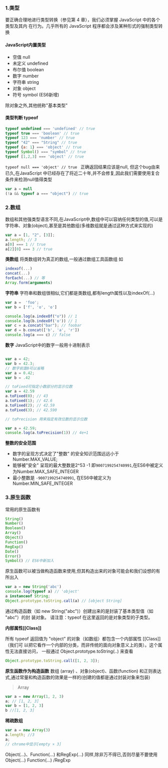 ### 1.类型
要正确合理地进行类型转换（参见第 4 章），我们必须掌握 JavaScript 中的各个类型及其内 在行为。几乎所有的 JavaScript 程序都会涉及某种形式的强制类型转换

#### JavaScript内置类型
- 空值 null
- 未定义 undefined
- 布尔值 boolean
- 数字 number
- 字符串 string
- 对象 object
- 符号 symbol (ES6新增)

除对象之外,其他统称"基本类型"

#### 类型判断 typeof

```javascript
typeof undefined === 'undefined' // true
typeof true === 'boolean' // true
typeof 123 === 'number' // true
typeof "42" === "String" // true
typeof {a: 1} === 'object' // true
typeof Symbol() === "symbol" // true
typeof [1,2,3] === 'object' // true
```
`typeof null === 'object' // true ` 正确返回结果应该是null, 但这个bug由来已久,在JavaScript 中已经存在了将近二十年,并不会修复,因此我们需要使用复合条件来检测null值得类型
```js
var a = null
(!a && typeof a === "object") // true
```
### 2.数组
数组和其他强类型语言不同,在JavaScript中,数组中可以容纳任何类型的值,可以是字符串、对象(object),甚至是其他数组(多维数组就是通过这种方式来实现的)

```js
var a = [1, "2", [3]];
a.length; // 3
a[0] === 1 // true
a[2][0] === 3 // true
```
**类数组**
将类数组转为真正的数组,一般通过数组工具函数组 如
```js
indexof(...)
concat(...)
forEach(...) // 等
Array.form(arguments)
```

**字符串**
字符串和数组很相似,它们都是类数组,都有length属性以及indexOf(...)
```js
var a =  'foo';
var b = ['f', 'o', 'o']

console.log(a.indexOf("o")) // 1
console.log(b.indexOf('o')) // 1
var c = a.concat("bar"); // foobar
var d = b.concat(['b', 'a', 'r'])
console.log(a === c) // false
```
**数字**
JavaScript中的数字一般用十进制表示

```js

var a = 42;
var b = 42.3;
// 数字前面0可以省略
var a = 0.42;
var b = .42

// toFixed可指定小数部分的显示位数
var a = 42.59
a.toFixed(0); // 43
a.toFixed(1); // 42.6
a.toFixed(2); // 42.59
a.toFixed(3); // 42.590

// toPrecision 用来指定有效位数的显示位数

var a = 42.59;
console.log(a.toPrecision(1)) // 4e+1
```

**整数的安全范围**
- 数字的呈现方式决定了"整数" 的安全知识范围远远小于Number.MAX_VALUE;
- 能够被"安全" 呈现的最大整数是2^53 -1 即`9007199254740991`,在ES6中被定义为Number.MAX_SAFE_INTEGER
- 最小整数是 `-9007199254740991`, 在ES6中被定义为Number.MIN_SAFE_INTEGER

### 3.原生函数
常用的原生函数有
```javascript
String()
Number()
Boolean()
Array()
Object()
Function()
RegExp()
Date()
Error()
Symbol() // ES6中新加入
```
原生函数可以被当做构造函数来使用,但其构造出来的对象可能会和我们设想的有所出入
```javascript
var a = new String('abc')
console.log(typeof a) // 'object'
a instanceof String;
Object.prototype.toString.call(a) // [object String]
```
通过构造函数（如 new String("abc")）创建出来的是封装了基本类型值（如 "abc"）的封 装对象。
请注意：typeof 在这里返回的是对象类型的子类型。

**内部属性[[Class]]**

所有 typeof 返回值为 "object" 的对象（如数组）都包含一个内部属性 [[Class]]（我们可 以把它看作一个内部的分类，而非传统的面向对象意义上的类）。这个属性无法直接访问， 一般通过 Object.prototype.toString(..) 来查看
```javascript
Object.prototype.toString.call([1, 2, 3]);
```

**原生函数作为构造函数**
数组 (array) 、对象(object)、函数(function) 和正则表达式,通过常量和构造函数的效果是一样的(创建的值都是通过封装对象来包装)

> Array
```javascript
var a = new Array(1, 2, 3)
a; // [1, 2, 3]
var b = [1, 2, 3]
b //[1, 2, 3]
```
**稀疏数组**
```javascript
var a = new Array(3)
a.length; //3
a;
// chrome中显示[empty × 3]
```
Object(...)、Function(...) 和RegExp(...)
同样,除非万不得已,否则尽量不要使用Object(...) Function(...) /RegExp
